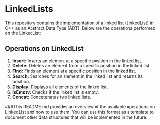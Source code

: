# LinkedLists

This repository contains the implementation of a linked list (LinkedList) in C++ as an Abstract Data Type (ADT). Below are the operations performed on the LinkedList:

## Operations on LinkedList

1. **Insert:** Inserts an element at a specific position in the linked list.
2. **Delete:** Deletes an element from a specific position in the linked list.
3. **Find:** Finds an element at a specific position in the linked list.
4. **Search:** Searches for an element in the linked list and returns its position.
5. **Display:** Displays all elements of the linked list.
6. **IsEmpty:** Checks if the linked list is empty.
7. **Concat:** Concatenates two linked lists.

###This README.md provides an overview of the available operations on LinkedList and how to use them. You can use this format as a template to document other data structures that will be implemented in the future.
